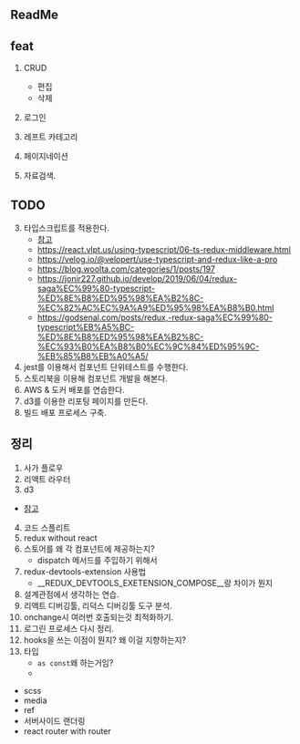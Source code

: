 ## ReadMe

## feat
1. CRUD
    - 편집
    - 삭제

2. 로그인
3. 레프트 카테고리
4. 페이지네이션
5. 자료검색.


## TODO
3. 타입스크립트를 적용한다.
    - [참고](https://github.com/velopert/ts-react-redux-tutorial)
    - https://react.vlpt.us/using-typescript/06-ts-redux-middleware.html
    - https://velog.io/@velopert/use-typescript-and-redux-like-a-pro
    - https://blog.woolta.com/categories/1/posts/197
    - https://jonir227.github.io/develop/2019/06/04/redux-saga%EC%99%80-typescript-%ED%8E%B8%ED%95%98%EA%B2%8C-%EC%82%AC%EC%9A%A9%ED%95%98%EA%B8%B0.html
    - https://godsenal.com/posts/redux,-redux-saga%EC%99%80-typescript%EB%A5%BC-%ED%8E%B8%ED%95%98%EA%B2%8C-%EC%93%B0%EA%B8%B0%EC%9C%84%ED%95%9C-%EB%85%B8%EB%A0%A5/
4. jest를 이용해서 컴포넌트 단위테스트를 수행한다.
5. 스토리북을 이용해 컴포넌트 개발을 해본다.
6. AWS & 도커 배포를 연습한다.
7. d3를 이용한 리포팅 페이지를 만든다.
8. 빌드 배포 프로세스 구축.

## 정리
1. 사가 플로우
2. 리액트 라우터
3. d3
- [참고](https://riptutorial.com/ko/d3-js/example/8402/%EC%A2%8C%ED%91%9C%EA%B3%84)
4. 코드 스플리트
5. redux without react
6. 스토어를 왜 각 컴포넌트에 제공하는지?
    - dispatch 메서드를 주입하기 위해서
7. redux-devtools-extension 사용법 
    - __REDUX_DEVTOOLS_EXETENSION_COMPOSE__랑 차이가 뭔지
8. 설계관점에서 생각하는 연습.
9. 리액트 디버깅툴, 리덕스 디버깅툴 도구 분석.
10. onchange시 여러번 호출되는것 최적화하기.
11. 로그린 프로세스 다시 정리.
12. hooks을 쓰는 이점이 뭔지? 왜 이걸 지향하는지?
13. 타입
    -  `as const`왜 하는거임?
    - 

- scss
- media
- ref
- 서버사이드 랜더링
- react router with router